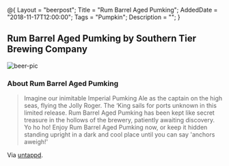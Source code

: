 @{ 
 Layout = "beerpost"; 
 Title = "Rum Barrel Aged Pumking"; 
 AddedDate = "2018-11-17T12:00:00"; 
 Tags = "Pumpkin"; 
 Description = ""; 
 } 
 

## Rum Barrel Aged Pumking by Southern Tier Brewing Company

![beer-pic]

### About Rum Barrel Aged Pumking

> Imagine our inimitable Imperial Pumking Ale as the captain on the high seas, flying the Jolly Roger. The ‘King sails for ports unknown in this limited release. Rum Barrel Aged Pumking has been kept like secret treasure in the hollows of the brewery, patiently awaiting discovery. Yo ho ho!
Enjoy Rum Barrel Aged Pumking now, or keep it hidden standing upright in a dark and cool place until you can say 'anchors aweigh!'

Via [untappd][untappd-url].

[untappd-url]: <https://untappd.com/b/southern-tier-brewing-company-rum-barrel-aged-pumking/1748213>
[beer-pic]: https://jasonpowley.com/assets/img/2018-11-17-rum-barrel-aged-pumking.jpeg "Rum Barrel Aged Pumking by Southern Tier Brewing Company"
